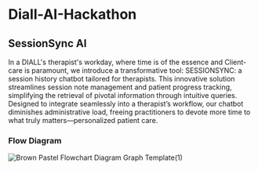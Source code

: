 # Diall-AI-Hackathon

## SessionSync AI

In a DIALL's therapist's workday, where time is of the essence and Client-care is paramount, we introduce a transformative tool: SESSIONSYNC: a session history chatbot tailored for therapists. This innovative solution streamlines session note management and patient progress tracking, simplifying the retrieval of pivotal information through intuitive queries. Designed to integrate seamlessly into a therapist’s workflow, our chatbot diminishes administrative load, freeing practitioners to devote more time to what truly matters—personalized patient care. ​


### Flow Diagram

![Brown Pastel Flowchart Diagram Graph Template(1)](https://github.com/saniyakapur/Diall-AI-Hackathon/assets/114314279/d112b6cf-b8a0-4252-a046-8671bdf0fa25)
